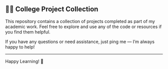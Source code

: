 ## 👨‍💻 College Project Collection

This repository contains a collection of projects completed as part of my academic work. Feel free to explore and use any of the code or resources if you find them helpful.

If you have any questions or need assistance, just ping me — I’m always happy to help!


---

Happy Learning! 🚀
